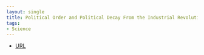 ```yaml
---
layout: single
title: Political Order and Political Decay From the Industrial Revolution to the Globalization of Democracy
tags:
- Science
---
```



- [URL](https://www.amazon.com/Political-Order-Decay-Industrial-Globalization-ebook/dp/B00IQOFS7M)
